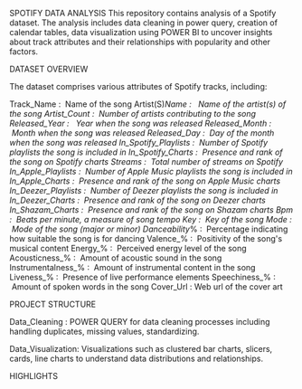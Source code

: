 SPOTIFY DATA ANALYSIS
This repository contains analysis of a Spotify dataset. The analysis includes data cleaning in power query, creation of calendar tables, data visualization using POWER BI to uncover insights about track attributes and their relationships with popularity and other factors.

DATASET OVERVIEW

The dataset comprises various attributes of Spotify tracks, including:

Track_Name	:            Name of the song
Artist(S)_Name :         Name of the artist(s) of the song
Artist_Count :	         Number of artists contributing to the song
Released_Year :	         Year when the song was released
Released_Month	:        Month when the song was released
Released_Day :	         Day of the month when the song was released
In_Spotify_Playlists :	 Number of Spotify playlists the song is included in
In_Spotify_Charts	:      Presence and rank of the song on Spotify charts
Streams :              	 Total number of streams on Spotify
In_Apple_Playlists :  	 Number of Apple Music playlists the song is included in
In_Apple_Charts	:        Presence and rank of the song on Apple Music charts
In_Deezer_Playlists :  	 Number of Deezer playlists the song is included in
In_Deezer_Charts :       Presence and rank of the song on Deezer charts
In_Shazam_Charts :       Presence and rank of the song on Shazam charts
Bpm	:                    Beats per minute, a measure of song tempo
Key	:                    Key of the song
Mode :                	 Mode of the song (major or minor)
Danceability_%	:        Percentage indicating how suitable the song is for dancing
Valence_%	 :             Positivity of the song's musical content
Energy_%	:              Perceived energy level of the song
Acousticness_%  :     	 Amount of acoustic sound in the song
Instrumentalness_%	:    Amount of instrumental content in the song
Liveness_%	:            Presence of live performance elements
Speechiness_%	 :         Amount of spoken words in the song
Cover_Url :              Web url of the cover art



PROJECT STRUCTURE

Data_Cleaning : POWER QUERY for data cleaning processes including handling duplicates, missing values, standardizing.

Data_Visualization: Visualizations such as clustered bar charts, slicers, cards, line charts to understand data distributions and relationships.


HIGHLIGHTS
